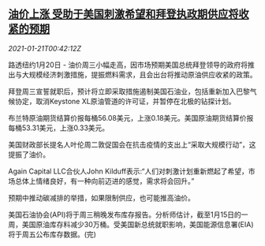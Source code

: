<!--1611190523000-->
[油价上涨 受助于美国刺激希望和拜登执政期供应将收紧的预期](https://cn.reuters.com/article/global-oil-0120-wedn-idCNKBS29Q01Z)
------

<div><i>2021-01-21T00:42:12Z</i></div><p>路透纽约1月20日 - 油价周三小幅走高，因市场预期美国总统拜登领导的政府将推出与大规模经济刺激措施，提振燃料需求，且会出台将推动原油供应收紧的政策。</p><p>拜登周三宣誓就职后，预计将立即采取措施遏制美国石油业，包括重新加入巴黎气候协定，取消Keystone XL原油管道的许可证，并暂停在北极的钻探计划。</p><p>布兰特原油期货结算价报每桶56.08美元，上涨0.18美元。美国原油期货结算价报每桶53.31美元，上涨0.33美元。</p><p>美国财政部长提名人叶伦周二敦促国会在抗击疫情的支出上“采取大规模行动”，这提振了油价。</p><p>Again Capital LLC合伙人John Kilduff表示:“人们对刺激计划重新燃起了希望，市场总体上情绪良好，有一种向前迈进的感觉，需求将会回升。”</p><p>预期中推动碳减排的举措，如果限制供应，也可能推高油价。</p><p>美国石油协会(API)将于周三稍晚发布库存报告。分析师估计，截至1月15日的一周，美国原油库存料减少30万桶。受美国新总统就职影响，美国能源信息署(EIA)将于周五公布库存数据。(完)</p>
